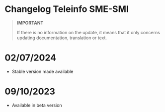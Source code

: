 # Changelog Teleinfo SME-SMI

>**IMPORTANT**
>
>If there is no information on the update, it means that it only concerns updating documentation, translation or text.

# 02/07/2024

- Stable version made available

# 09/10/2023

- Available in beta version
